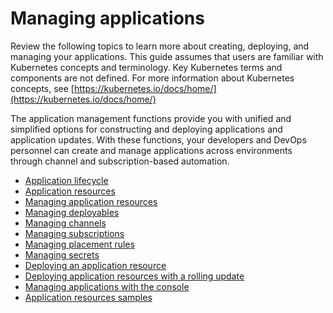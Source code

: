 # Managing applications 

Review the following topics to learn more about creating, deploying, and managing your applications. This guide assumes that users are familiar with Kubernetes concepts and terminology. Key Kubernetes terms and components are not defined. For more information about Kubernetes concepts, see [https://kubernetes.io/docs/home/](https://kubernetes.io/docs/home/)

The application management functions provide you with unified and simplified options for constructing and deploying applications and application updates. With these functions, your developers and DevOps personnel can create and manage applications across environments through channel and subscription-based automation.

- [Application lifecycle](app_lifecycle.md)
- [Application resources](app_resources.md)
- [Managing application resources](managing_apps.md)
- [Managing deployables](managing_deployables.md)
- [Managing channels](managing_channels.md)
- [Managing subscriptions](managing_subscriptions.md)
- [Managing placement rules](managing_placement_rules.md)
- [Managing secrets](managing_secrets.md)
- [Deploying an application resource](deployment_app.md)
- [Deploying application resources with a rolling update](deployment_rollout.md)
- [Managing applications with the console](managing_apps_console.md)
- [Application resources samples](app_resource_samples.md)
